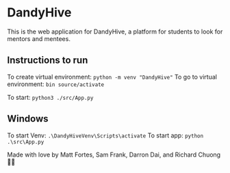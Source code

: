 # DandyHive
This is the web application for DandyHive, a platform for students to look for mentors and mentees.

## Instructions to run
To create virtual environment: `python -m venv "DandyHive"`
To go to virtual environment: `bin source/activate`

To start: `python3 ./src/App.py`

## Windows 
To start Venv: `.\DandyHiveVenv\Scripts\activate`
To start app: `python .\src\App.py`

Made with love by Matt Fortes, Sam Frank, Darron Dai, and Richard Chuong 💙💛
